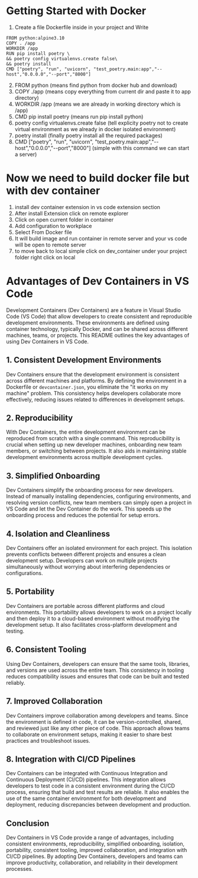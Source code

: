 # Getting Started with Docker
1. Create a file Dockerfile inside in your project and Write
```docker
FROM python:alpine3.10
COPY . /app
WORKDIR /app
RUN pip install poetry \
&& poetry config virtualenvs.create false\
&& poetry install
CMD ["poetry", "run", "uvicorn", "test_poetry.main:app","--host","0.0.0.0","--port","8000"]
``` 
2. FROM python (means find python from docker hub and download)
3. COPY ./app (means copy everything from current dir and paste it to app directory)
4. WORKDIR /app (means we are already in working directory which is /app)
5. CMD pip install poetry  (means run pip install python)
6. poetry config virtualenvs.create false (tell explicity poetry not to create virtual environment as we already in docker isolated environment)
7. poetry install (finally poetry install all the required packages)
8. CMD ["poetry", "run", "uvicorn", "test_poetry.main:app","--host","0.0.0.0","--port","8000"] (simple with this command we can start a server)

# Now we need to build docker file but with dev container 
1. install dev container extension in vs code extension section
2. After install Extension click on remote explorer 
3. Click on open current folder in container
4. Add configuration to workplace
5. Select From Docker file
6. It will build image and run container in remote server and your vs code will be open to remote server
7. to move back to local simple click on dev_container under your project folder right click on local 

# Advantages of Dev Containers in VS Code

Development Containers (Dev Containers) are a feature in Visual Studio Code (VS Code) that allow developers to create consistent and reproducible development environments. These environments are defined using container technology, typically Docker, and can be shared across different machines, teams, or projects. This README outlines the key advantages of using Dev Containers in VS Code.

## 1. Consistent Development Environments
Dev Containers ensure that the development environment is consistent across different machines and platforms. By defining the environment in a Dockerfile or `devcontainer.json`, you eliminate the "it works on my machine" problem. This consistency helps developers collaborate more effectively, reducing issues related to differences in development setups.

## 2. Reproducibility
With Dev Containers, the entire development environment can be reproduced from scratch with a single command. This reproducibility is crucial when setting up new developer machines, onboarding new team members, or switching between projects. It also aids in maintaining stable development environments across multiple development cycles.

## 3. Simplified Onboarding
Dev Containers simplify the onboarding process for new developers. Instead of manually installing dependencies, configuring environments, and resolving version conflicts, new team members can simply open a project in VS Code and let the Dev Container do the work. This speeds up the onboarding process and reduces the potential for setup errors.

## 4. Isolation and Cleanliness
Dev Containers offer an isolated environment for each project. This isolation prevents conflicts between different projects and ensures a clean development setup. Developers can work on multiple projects simultaneously without worrying about interfering dependencies or configurations.

## 5. Portability
Dev Containers are portable across different platforms and cloud environments. This portability allows developers to work on a project locally and then deploy it to a cloud-based environment without modifying the development setup. It also facilitates cross-platform development and testing.

## 6. Consistent Tooling
Using Dev Containers, developers can ensure that the same tools, libraries, and versions are used across the entire team. This consistency in tooling reduces compatibility issues and ensures that code can be built and tested reliably.

## 7. Improved Collaboration
Dev Containers improve collaboration among developers and teams. Since the environment is defined in code, it can be version-controlled, shared, and reviewed just like any other piece of code. This approach allows teams to collaborate on environment setups, making it easier to share best practices and troubleshoot issues.

## 8. Integration with CI/CD Pipelines
Dev Containers can be integrated with Continuous Integration and Continuous Deployment (CI/CD) pipelines. This integration allows developers to test code in a consistent environment during the CI/CD process, ensuring that build and test results are reliable. It also enables the use of the same container environment for both development and deployment, reducing discrepancies between development and production.

## Conclusion
Dev Containers in VS Code provide a range of advantages, including consistent environments, reproducibility, simplified onboarding, isolation, portability, consistent tooling, improved collaboration, and integration with CI/CD pipelines. By adopting Dev Containers, developers and teams can improve productivity, collaboration, and reliability in their development processes.

